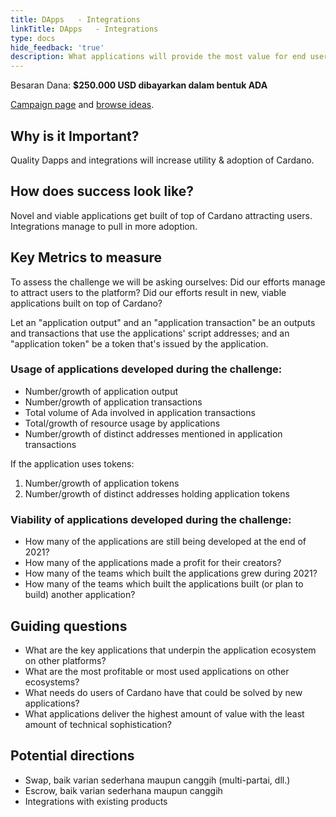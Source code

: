 ```yaml
---
title: DApps   - Integrations
linkTitle: DApps   - Integrations
type: docs
hide_feedback: 'true'
description: What applications will provide the most value for end users in 2022?
---
```


Besaran Dana: **$250.000 USD dibayarkan dalam bentuk ADA**

[Campaign page](https://github.com/Catalyst-Challenges/F7-DApps-and-Integrations) and [browse ideas](https://quality-assurance-dao.gitbook.io/catalyst-fund-7-challenges/fund-7/dapps-and-integrations).

## Why is it Important?

Quality Dapps and integrations will increase utility &amp; adoption of Cardano.

## How does success look like?

Novel and viable applications get built of top of Cardano attracting users. Integrations manage to pull in more adoption.

## Key Metrics to measure

To assess the challenge we will be asking ourselves: Did our efforts manage to attract users to the platform? Did our efforts result in new, viable applications built on top of Cardano?

Let an "application output" and an "application transaction" be an outputs and transactions that use the applications' script addresses; and an "application token" be a token that's issued by the application.

### Usage of applications developed during the challenge:

- Number/growth of application output
- Number/growth of application transactions
- Total volume of Ada involved in application transactions
- Total/growth of resource usage by applications
- Number/growth of distinct addresses mentioned in application transactions

If the application uses tokens:

1. Number/growth of application tokens
2. Number/growth of distinct addresses holding application tokens

### Viability of applications developed during the challenge:

- How many of the applications are still being developed at the end of 2021?
- How many of the applications made a profit for their creators?
- How many of the teams which built the applications grew during 2021?
- How many of the teams which built the applications built (or plan to build) another application?

## Guiding questions

- What are the key applications that underpin the application ecosystem on other platforms?
- What are the most profitable or most used applications on other ecosystems?
- What needs do users of Cardano have that could be solved by new applications?
- What applications deliver the highest amount of value with the least amount of technical sophistication?

## Potential directions

- Swap, baik varian sederhana maupun canggih (multi-partai, dll.)
- Escrow, baik varian sederhana maupun canggih
- Integrations with existing products
